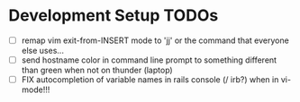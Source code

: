# Development Setup TODOs
- [ ] remap vim exit-from-INSERT mode to 'jj' or the command that everyone else uses...
- [ ] send hostname color in command line prompt to something different than green when not on thunder (laptop)
- [ ] FIX autocompletion of variable names in rails console (/ irb?) when in vi-mode!!!
